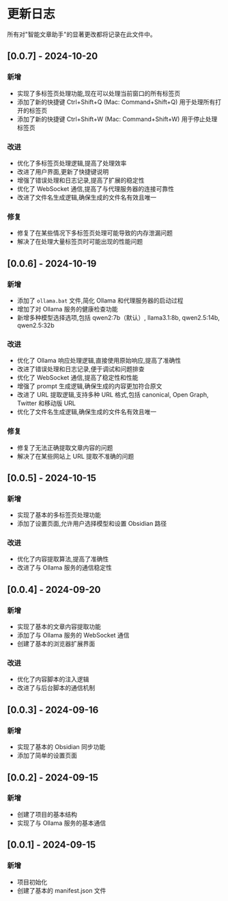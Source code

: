 # 更新日志

所有对"智能文章助手"的显著更改都将记录在此文件中。

## [0.0.7] - 2024-10-20

### 新增
- 实现了多标签页处理功能,现在可以处理当前窗口的所有标签页
- 添加了新的快捷键 Ctrl+Shift+Q (Mac: Command+Shift+Q) 用于处理所有打开的标签页
- 添加了新的快捷键 Ctrl+Shift+W (Mac: Command+Shift+W) 用于停止处理标签页

### 改进
- 优化了多标签页处理逻辑,提高了处理效率
- 改进了用户界面,更新了快捷键说明
- 增强了错误处理和日志记录,提高了扩展的稳定性
- 优化了 WebSocket 通信,提高了与代理服务器的连接可靠性
- 改进了文件名生成逻辑,确保生成的文件名有效且唯一

### 修复
- 修复了在某些情况下多标签页处理可能导致的内存泄漏问题
- 解决了在处理大量标签页时可能出现的性能问题

## [0.0.6] - 2024-10-19

### 新增
- 添加了 `ollama.bat` 文件,简化 Ollama 和代理服务器的启动过程
- 增加了对 Ollama 服务的健康检查功能
- 新增多种模型选择选项,包括 qwen2:7b（默认）, llama3.1:8b, qwen2.5:14b, qwen2.5:32b

### 改进
- 优化了 Ollama 响应处理逻辑,直接使用原始响应,提高了准确性
- 改进了错误处理和日志记录,便于调试和问题排查
- 优化了 WebSocket 通信,提高了稳定性和性能
- 增强了 prompt 生成逻辑,确保生成的内容更加符合原文
- 改进了 URL 提取逻辑,支持多种 URL 格式,包括 canonical, Open Graph, Twitter 和移动版 URL
- 优化了文件名生成逻辑,确保生成的文件名有效且唯一

### 修复
- 修复了无法正确提取文章内容的问题
- 解决了在某些网站上 URL 提取不准确的问题

## [0.0.5] - 2024-10-15

### 新增
- 实现了基本的多标签页处理功能
- 添加了设置页面,允许用户选择模型和设置 Obsidian 路径

### 改进
- 优化了内容提取算法,提高了准确性
- 改进了与 Ollama 服务的通信稳定性

## [0.0.4] - 2024-09-20

### 新增
- 实现了基本的文章内容提取功能
- 添加了与 Ollama 服务的 WebSocket 通信
- 创建了基本的浏览器扩展界面

### 改进
- 优化了内容脚本的注入逻辑
- 改进了与后台脚本的通信机制

## [0.0.3] - 2024-09-16

### 新增
- 实现了基本的 Obsidian 同步功能
- 添加了简单的设置页面

## [0.0.2] - 2024-09-15

### 新增
- 创建了项目的基本结构
- 实现了与 Ollama 服务的基本通信

## [0.0.1] - 2024-09-15

### 新增
- 项目初始化
- 创建了基本的 manifest.json 文件
